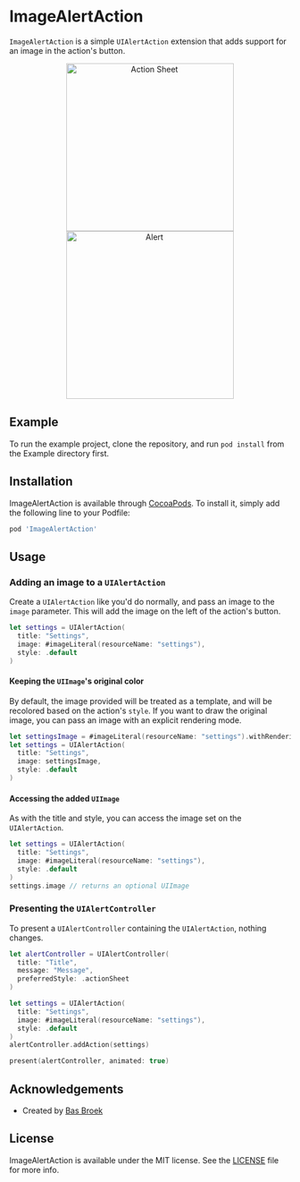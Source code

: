 # ImageAlertAction

`ImageAlertAction` is a simple `UIAlertAction` extension that adds support for an image
in the action's button.

<p align="center">
  <img src="assets/actionsheet.png" alt="Action Sheet" width="300"> <img src="assets/alert.png" alt="Alert" width="300">
</p>

## Example

To run the example project, clone the repository, and run `pod install` from the Example
directory first.

## Installation

ImageAlertAction is available through [CocoaPods](https://cocoapods.org). To install
it, simply add the following line to your Podfile:

```ruby
pod 'ImageAlertAction'
```

## Usage

### Adding an image to a `UIAlertAction`

Create a `UIAlertAction` like you'd do normally, and pass an image to the `image` parameter.
This will add the image on the left of the action's button.

```swift
let settings = UIAlertAction(
  title: "Settings",
  image: #imageLiteral(resourceName: "settings"),
  style: .default
)
```

#### Keeping the `UIImage`'s original color

By default, the image provided will be treated as a template, and will be recolored based on the
action's `style`. If you want to draw the original image, you can pass an image with an
explicit rendering mode.

```swift
let settingsImage = #imageLiteral(resourceName: "settings").withRenderingMode(.alwaysOriginal) 
let settings = UIAlertAction(
  title: "Settings",
  image: settingsImage,
  style: .default
)
```

#### Accessing the added `UIImage`

As with the title and style, you can access the image set on the `UIAlertAction`.

```swift
let settings = UIAlertAction(
  title: "Settings",
  image: #imageLiteral(resourceName: "settings"),
  style: .default
)
settings.image // returns an optional UIImage
```

### Presenting the `UIAlertController`

To present a `UIAlertController` containing the `UIAlertAction`, nothing changes.

```swift
let alertController = UIAlertController(
  title: "Title",
  message: "Message",
  preferredStyle: .actionSheet
)

let settings = UIAlertAction(
  title: "Settings",
  image: #imageLiteral(resourceName: "settings"),
  style: .default
)
alertController.addAction(settings)

present(alertController, animated: true)
```

## Acknowledgements

- Created by [Bas Broek](https://twitter.com/basthomas)

## License

ImageAlertAction is available under the MIT license. See the [LICENSE](LICENSE) file for more
info.
